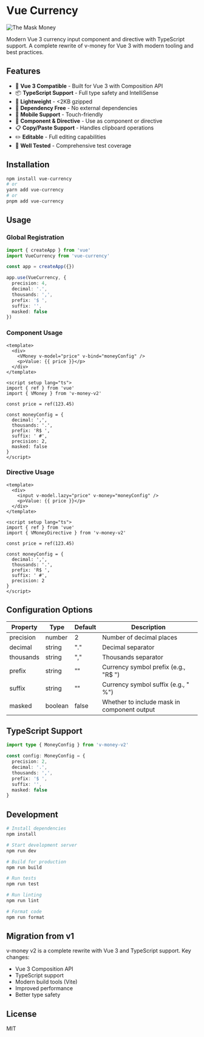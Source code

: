 # Vue Currency

![The Mask Money](https://cdn-images-1.medium.com/max/600/1*Rpc289FpghuHrnzyVpOUig.gif)

Modern Vue 3 currency input component and directive with TypeScript support. A complete rewrite of v-money for Vue 3 with modern tooling and best practices.

## Features

- 🚀 **Vue 3 Compatible** - Built for Vue 3 with Composition API
- 📦 **TypeScript Support** - Full type safety and IntelliSense
- 🎯 **Lightweight** - <2KB gzipped
- 🔧 **Dependency Free** - No external dependencies
- 📱 **Mobile Support** - Touch-friendly
- 🎨 **Component & Directive** - Use as component or directive
- 📋 **Copy/Paste Support** - Handles clipboard operations
- ✏️ **Editable** - Full editing capabilities
- 🧪 **Well Tested** - Comprehensive test coverage

## Installation

```bash
npm install vue-currency
# or
yarn add vue-currency
# or
pnpm add vue-currency
```

## Usage

### Global Registration

```typescript
import { createApp } from 'vue'
import VueCurrency from 'vue-currency'

const app = createApp({})

app.use(VueCurrency, {
  precision: 4,
  decimal: '.',
  thousands: ',',
  prefix: '$ ',
  suffix: '',
  masked: false
})
```

### Component Usage

```vue
<template>
  <div>
    <VMoney v-model="price" v-bind="moneyConfig" />
    <p>Value: {{ price }}</p>
  </div>
</template>

<script setup lang="ts">
import { ref } from 'vue'
import { VMoney } from 'v-money-v2'

const price = ref(123.45)

const moneyConfig = {
  decimal: ',',
  thousands: '.',
  prefix: 'R$ ',
  suffix: ' #',
  precision: 2,
  masked: false
}
</script>
```

### Directive Usage

```vue
<template>
  <div>
    <input v-model.lazy="price" v-money="moneyConfig" />
    <p>Value: {{ price }}</p>
  </div>
</template>

<script setup lang="ts">
import { ref } from 'vue'
import { VMoneyDirective } from 'v-money-v2'

const price = ref(123.45)

const moneyConfig = {
  decimal: ',',
  thousands: '.',
  prefix: 'R$ ',
  suffix: ' #',
  precision: 2
}
</script>
```

## Configuration Options

| Property  | Type    | Default | Description                                    |
|-----------|---------|---------|------------------------------------------------|
| precision | number  | 2       | Number of decimal places                       |
| decimal   | string  | "."     | Decimal separator                              |
| thousands | string  | ","     | Thousands separator                            |
| prefix    | string  | ""      | Currency symbol prefix (e.g., "R$ ")          |
| suffix    | string  | ""      | Currency symbol suffix (e.g., " %")           |
| masked    | boolean | false   | Whether to include mask in component output    |

## TypeScript Support

```typescript
import type { MoneyConfig } from 'v-money-v2'

const config: MoneyConfig = {
  precision: 2,
  decimal: '.',
  thousands: ',',
  prefix: '$ ',
  suffix: '',
  masked: false
}
```

## Development

```bash
# Install dependencies
npm install

# Start development server
npm run dev

# Build for production
npm run build

# Run tests
npm run test

# Run linting
npm run lint

# Format code
npm run format
```

## Migration from v1

v-money v2 is a complete rewrite with Vue 3 and TypeScript support. Key changes:

- Vue 3 Composition API
- TypeScript support
- Modern build tools (Vite)
- Improved performance
- Better type safety

## License

MIT

